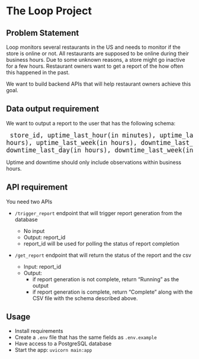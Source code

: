 # The Loop Project

## Problem Statement
Loop monitors several restaurants in the US and needs to monitor if the store is online or not.
All restaurants are supposed to be online during their business hours.
Due to some unknown reasons, a store might go inactive for a few hours.
Restaurant owners want to get a report of the how often this happened in the past.

We want to build backend APIs that will help restaurant owners achieve this goal.

## Data output requirement
We want to output a report to the user that has the following schema:

<big><pre>
store_id, uptime_last_hour(in minutes), uptime_last_day(in hours), uptime_last_week(in hours), downtime_last_hour(in minutes), downtime_last_day(in hours), downtime_last_week(in hours)
</pre></big>

Uptime and downtime should only include observations within business hours.

## API requirement
You need two APIs 
- `/trigger_report` endpoint that will trigger report generation from the database
    - No input
    - Output: report_id
    - report_id will be used for polling the status of report completion

- `/get_report` endpoint that will return the status of the report and the csv
    - Input: report_id
    - Output:
        - if report generation is not complete, return “Running” as the output
        - if report generation is complete, return “Complete” along with the CSV file with the schema described above.

## Usage
- Install requirements
- Create a `.env` file that has the same fields as `.env.example`
- Have access to a PostgreSQL database
- Start the app: `uvicorn main:app`